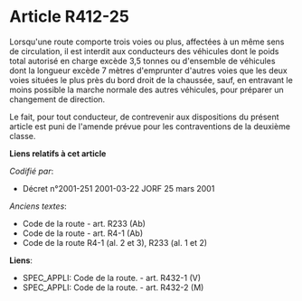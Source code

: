 # Article R412-25

Lorsqu'une route comporte trois voies ou plus, affectées à un même sens de circulation, il est interdit aux conducteurs des
véhicules dont le poids total autorisé en charge excède 3,5 tonnes ou d'ensemble de véhicules dont la longueur excède 7
mètres d'emprunter d'autres voies que les deux voies situées le plus près du bord droit de la chaussée, sauf, en entravant le
moins possible la marche normale des autres véhicules, pour préparer un changement de direction.

Le fait, pour tout conducteur, de contrevenir aux dispositions du présent article est puni de l'amende prévue pour les
contraventions de la deuxième classe.

**Liens relatifs à cet article**

_Codifié par_:

  - Décret n°2001-251 2001-03-22 JORF 25 mars 2001

_Anciens textes_:

  - Code de la route - art. R233 (Ab)
  - Code de la route - art. R4-1 (Ab)
  - Code de la route R4-1 (al. 2 et 3), R233 (al. 1 et 2)

**Liens**:

  - SPEC_APPLI: Code de la route. - art. R432-1 (V)
  - SPEC_APPLI: Code de la route. - art. R432-2 (M)
